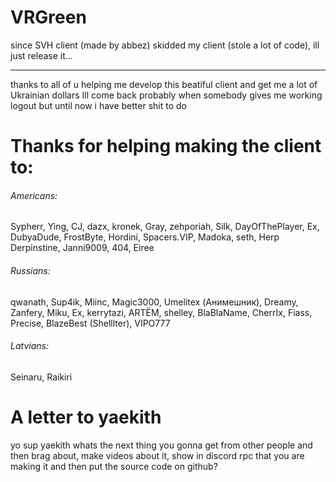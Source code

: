 # VRGreen

since SVH client (made by abbez) skidded my client (stole a lot of code), ill just release it...

-----

thanks to all of u helping me develop this 
beatiful client and get me a lot of Ukrainian dollars
Ill come back probably when somebody gives
me working logout but until now i have better shit to do

# Thanks for helping making the client to:
###### Americans:
Sypherr, Ying, CJ, dazx, kronek, Gray,
zehporiah, Silk, DayOfThePlayer, Ex, 
DubyaDude, FrostByte, Hordini, Spacers.VIP, 
Madoka, seth, Herp Derpinstine, Janni9009, 404, Eiree
###### Russians:
qwanath, Sup4ik, Miinc, Magic3000, Umelitex (Анимешник), 
Dreamy, Zanfery, Miku, Ex, kerrytazi, 
ARTËM, shelley, BlaBlaName, CherrIx, 
Fiass, Precise, BlazeBest (Shelllter), VIPO777
###### Latvians:
Seinaru, Raikiri


# A letter to yaekith
yo sup yaekith whats the next thing you gonna
get from other people and then brag about,
make videos about it, show in discord rpc 
that you are making it and then put the source code on github?

